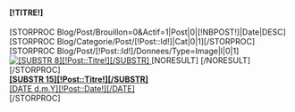<div class="well [!NOMDIV!]">
	<h4>[!TITRE!]</h4>
		[STORPROC Blog/Post/Brouillon=0&Actif=1|Post|0|[!NBPOST!]|Date|DESC]
		[STORPROC Blog/Categorie/Post/[!Post::Id!]|Cat|0|1][/STORPROC]
			<div class="media">
				[STORPROC Blog/Post/[!Post::Id!]/Donnees/Type=Image|I|0|1]
				<a class="pull-left" href="/[!Systeme::getMenu(Blog/Categorie)!]/[!Cat::Url!]/Post/[!Post::Url!]" title="D&eacute;tail du post [!Post::Titre!]" class="[IF [!Lien!]~[!Post::Url!]]active[/IF]"> <img class="media-object" src="/[!I::Fichier!].mini.45x45.jpg" alt="[SUBSTR 8][!Post::Titre!][/SUBSTR]"> </a>
					[NORESULT]
						<a class="pull-left kuler" href="/[!Systeme::getMenu(Blog/Categorie)!]/[!Cat::Url!]/Post/[!Post::Url!]" title="D&eacute;tail du post [!Post::Titre!]" class="[IF [!Lien!]~[!Post::Url!]]active[/IF]"></a>
					[/NORESULT]
				[/STORPROC]
				<div class="media-body">
					<strong><a href="/[!Systeme::getMenu(Blog/Categorie)!]/[!Cat::Url!]/Post/[!Post::Url!]" title="D&eacute;tail du post [!Post::Titre!]" class="[IF [!Lien!]~[!Post::Url!]]active[/IF]">[SUBSTR 15][!Post::Titre!][/SUBSTR]</a></strong><br />
					<a href="/[!Systeme::getMenu(Blog/Categorie)!]/[!Cat::Url!]/Post/[!Post::Url!]" title="D&eacute;tail du post [!Post::Titre!]" class="[IF [!Lien!]~[!Post::Url!]]active[/IF]">
							[DATE d.m.Y][!Post::Date!][/DATE]
					</a>
				</div>
			</div>
		[/STORPROC]
</div>
